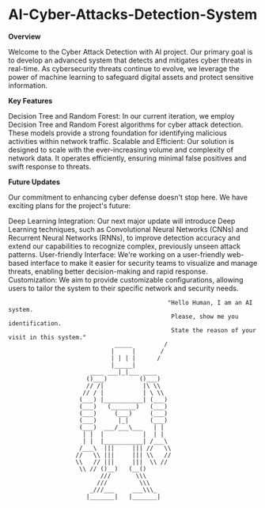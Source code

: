 # AI-Cyber-Attacks-Detection-System

**Overview**

Welcome to the Cyber Attack Detection with AI project. Our primary goal is to develop an advanced system that detects and mitigates cyber threats in real-time. As cybersecurity threats continue to evolve, we leverage the power of machine learning to safeguard digital assets and protect sensitive information.

**Key Features**


Decision Tree and Random Forest: In our current iteration, we employ Decision Tree and Random Forest algorithms for cyber attack detection. These models provide a strong foundation for identifying malicious activities within network traffic.
Scalable and Efficient: Our solution is designed to scale with the ever-increasing volume and complexity of network data. It operates efficiently, ensuring minimal false positives and swift response to threats.

**Future Updates**


Our commitment to enhancing cyber defense doesn't stop here. We have exciting plans for the project's future:

Deep Learning Integration: Our next major update will introduce Deep Learning techniques, such as Convolutional Neural Networks (CNNs) and Recurrent Neural Networks (RNNs), to improve detection accuracy and extend our capabilities to recognize complex, previously unseen attack patterns.
User-friendly Interface: We're working on a user-friendly web-based interface to make it easier for security teams to visualize and manage threats, enabling better decision-making and rapid response.
Customization: We aim to provide customizable configurations, allowing users to tailor the system to their specific network and security needs.

                                                 "Hello Human, I am an AI system. 
                                                  Please, show me you identification. 
                                                  State the reason of your visit in this system."
                                  _____         /
                                 |     |       /
                                 | | | |      /
                                 |_____|
                           ____ ___|_|___ ____
                          ()___)         ()___)
                          // /|           |\ \\
                         // / |           | \ \\
                        (___) |___________| (___)
                        (___)   (_______)   (___)
                        (___)     (___)     (___)
                        (___)      |_|      (___)
                        (___)  ___/___\___   | |
                         | |  |           |  | |
                         | |  |___________| /___\
                        /___\  |||     ||| //   \\
                       //   \\ |||     ||| \\   //
                       \\   // |||     |||  \\ //
                        \\ // ()__)   (__()
                              ///       \\\
                             ///         \\\
                           _///___     ___\\\_
                          |_______|   |_______|

